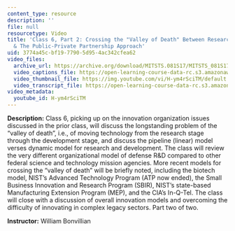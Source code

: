 ```yaml
---
content_type: resource
description: ''
file: null
resourcetype: Video
title: 'Class 6, Part 2: Crossing the "Valley of Death" Between Research and Development
  & The Public-Private Partnership Approach'
uid: 3774a45c-bf19-7790-5d95-4ac342cfea62
video_files:
  archive_url: https://archive.org/download/MITSTS.081S17/MITSTS_081S17_Class06_2_300k.mp4
  video_captions_file: https://open-learning-course-data-rc.s3.amazonaws.com/sts-081-innovation-systems-for-science-technology-energy-manufacturing-and-health-spring-2017/33e8014496e0584ea1eca6348fed0f0b_H-ym4rSciTM.vtt
  video_thumbnail_file: https://img.youtube.com/vi/H-ym4rSciTM/default.jpg
  video_transcript_file: https://open-learning-course-data-rc.s3.amazonaws.com/sts-081-innovation-systems-for-science-technology-energy-manufacturing-and-health-spring-2017/28db143c62a43603ec7cd99078db6b4e_H-ym4rSciTM.pdf
video_metadata:
  youtube_id: H-ym4rSciTM
---
```


**Description:** Class 6, picking up on the innovation organization issues discussed in the prior class, will discuss the longstanding problem of the “valley of death”, i.e., of moving technology from the research stage through the development stage, and discuss the pipeline (linear) model verses dynamic model for research and development. The class will review the very different organizational model of defense R&D compared to other federal science and technology mission agencies. More recent models for crossing the “valley of death” will be briefly noted, including the biotech model, NIST’s Advanced Technology Program (ATP now ended), the Small Business Innovation and Research Program (SBIR), NIST’s state-based Manufacturing Extension Program (MEP), and the CIA’s In-Q-Tel. The class will close with a discussion of overall innovation models and overcoming the difficulty of innovating in complex legacy sectors. Part two of two.

**Instructor:** William Bonvillian